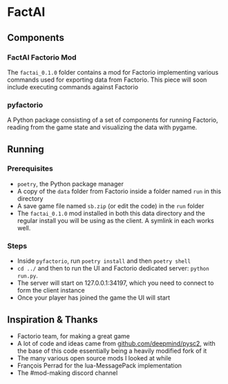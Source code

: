 # FactAI

## Components

### FactAI Factorio Mod

The `factai_0.1.0` folder contains a mod for Factorio implementing various commands used for exporting data from Factorio. This piece will soon include executing commands against Factorio

### pyfactorio

A Python package consisting of a set of components for running Factorio, reading from the game state and visualizing the data with pygame.

## Running

### Prerequisites

- `poetry`, the Python package manager
- A copy of the `data` folder from Factorio inside a folder named `run` in this directory
- A save game file named `sb.zip` (or edit the code) in the `run` folder
- The `factai_0.1.0` mod installed in both this data directory and the regular install you will be using as the client. A symlink in each works well.

### Steps

- Inside `pyfactorio`, run `poetry install` and then `poetry shell`
- `cd ../` and then to run the UI and Factorio dedicated server: `python run.py`.
- The server will start on 127.0.0.1:34197, which you need to connect to form the client instance
- Once your player has joined the game the UI will start


## Inspiration & Thanks

- Factorio team, for making a great game
- A lot of code and ideas came from [github.com/deepmind/pysc2](https://github.com/deepmind/pysc2), with the base of this code essentially being a heavily modified fork of it
- The many various open source mods I looked at while
- François Perrad for the lua-MessagePack implementation
- The #mod-making discord channel